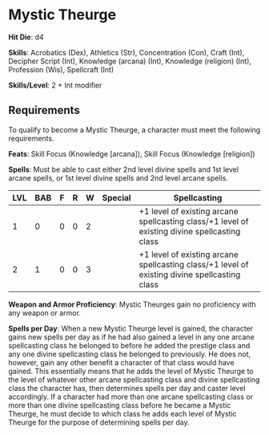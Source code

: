 # Mystic Theurge

**Hit Die**: d4

**Skills**: Acrobatics (Dex), Athletics (Str), Concentration (Con), Craft (Int), Decipher Script (Int), Knowledge (arcana) (Int), Knowledge (religion) (Int), Profession (Wis), Spellcraft (Int)

**Skills/Level**: 2 + Int modifier

## Requirements

To qualify to become a Mystic Theurge, a character must meet the following requirements.

**Feats**: Skill Focus (Knowledge [arcana]), Skill Focus (Knowledge [religion])

**Spells**: Must be able to cast either 2nd level divine spells and 1st level arcane spells, or 1st level divine spells and 2nd level arcane spells.

LVL | BAB | F | R | W | Special | Spellcasting
--- | --- | - | - | - | ------- | ------------
1   | 0   | 0 | 0 | 2 | | +1 level of existing arcane spellcasting class/+1 level of existing divine spellcasting class 
2   | 1   | 0 | 0 | 3 | | +1 level of existing arcane spellcasting class/+1 level of existing divine spellcasting class

**Weapon and Armor Proficiency**: Mystic Theurges gain no proficiency with any weapon or armor.

**Spells per Day**: When a new Mystic Theurge level is gained, the character gains new spells per day as if he had also gained a level in any one arcane spellcasting class he belonged to before he added the prestige class and any one divine spellcasting class he belonged to previously. He does not, however, gain any other benefit a character of that class would have gained. This essentially means that he adds the level of Mystic Theurge to the level of whatever other arcane spellcasting class and divine spellcasting class the character has, then determines spells per day and caster level accordingly. If a character had more than one arcane spellcasting class or more than one divine spellcasting class before he became a Mystic Theurge, he must decide to which class he adds each level of Mystic Theurge for the purpose of determining spells per day.